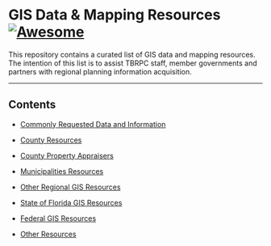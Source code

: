 # GIS Data & Mapping Resources [![Awesome](https://awesome.re/badge.svg)](https://github.com/sindresorhus/awesome) <!-- omit in toc -->

This repository contains a curated list of GIS data and mapping resources. The intention of this list is to assist TBRPC staff, member governments and partners with regional planning information acquisition.

---
<!--lint disable awesome-toc-->
## Contents
- [Commonly Requested Data and Information](#commonly-requested-data-and-information)

- [County Resources](#county-resources)

- [County Property Appraisers](#county-property-apprasiers)

- [Municipalities Resources](#municipalities-resources)

- [Other Regional GIS Resources](#other-regional-gis-resources)

- [State of Florida GIS Resources](#state-of-florida-gis-resources)

- [Federal GIS Resources](#federal-gis-resources)

- [Other Resources](#other-resources)
